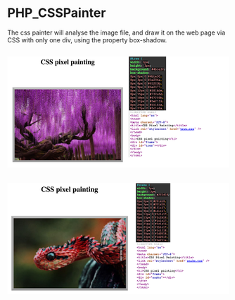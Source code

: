 # PHP_CSSPainter
The css painter will analyse the image file,  and draw it on the web page via CSS with only one div, using the property box-shadow.
## ![](https://github.com/aesbovis/PHP_CSSPainter/raw/master/tree_screenshot.png)
## ![](https://github.com/aesbovis/PHP_CSSPainter/raw/master/snake_screenshot.png)
